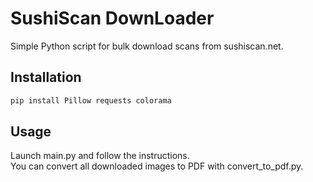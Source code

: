 # SushiScan DownLoader

Simple Python script for bulk download scans from sushiscan.net.

## Installation

```bash
pip install Pillow requests colorama
```
## Usage

Launch main.py and follow the instructions.<br/>
You can convert all downloaded images to PDF with convert_to_pdf.py.
